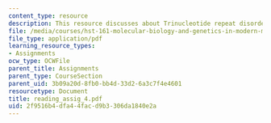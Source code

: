 ```yaml
---
content_type: resource
description: This resource discusses about Trinucleotide repeat disorders.
file: /media/courses/hst-161-molecular-biology-and-genetics-in-modern-medicine-fall-2007/2f9516b4dfa44facd9b3306da1840e2a_reading_assig_4.pdf
file_type: application/pdf
learning_resource_types:
- Assignments
ocw_type: OCWFile
parent_title: Assignments
parent_type: CourseSection
parent_uid: 3b09a20d-8fb0-bb4d-33d2-6a3c7f4e4601
resourcetype: Document
title: reading_assig_4.pdf
uid: 2f9516b4-dfa4-4fac-d9b3-306da1840e2a
---
```

